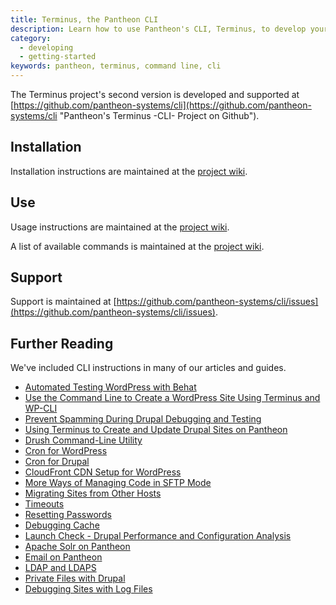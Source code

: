 ```yaml
---
title: Terminus, the Pantheon CLI
description: Learn how to use Pantheon's CLI, Terminus, to develop your sites from the command line.
category:
  - developing
  - getting-started
keywords: pantheon, terminus, command line, cli
---
```

The Terminus project's second version is developed and supported at [https://github.com/pantheon-systems/cli](https://github.com/pantheon-systems/cli "Pantheon's Terminus -CLI- Project on Github").
## Installation
Installation instructions are maintained at the [project wiki](https://github.com/pantheon-systems/cli/wiki/Installation "Pantheon CLI wiki, installation page on Github").
## Use
Usage instructions are maintained at the [project wiki](https://github.com/pantheon-systems/cli/wiki/Usage "Pantheon CLI wiki, usage page on Github").

A list of available commands is maintained at the [project wiki](https://github.com/pantheon-systems/cli/wiki/Available-Commands "Pantheon CLI wiki, commands page on Github").
## Support
Support is maintained at [https://github.com/pantheon-systems/cli/issues](https://github.com/pantheon-systems/cli/issues).

## Further Reading
We've included CLI instructions in many of our articles and guides.

- [Automated Testing WordPress with Behat](/docs/guides/automated-testing-wordpress-behat/)
- [Use the Command Line to Create a WordPress Site Using Terminus and WP-CLI](/docs/guides/create-a-wordpress-site-from-the-commandline-with-terminus-and-wp-cli/)
- [Prevent Spamming During Drupal Debugging and Testing](/docs/guides/rerouting-outbound-email/)
- [Using Terminus to Create and Update Drupal Sites on Pantheon](/docs/guides/terminus-drupal-site-management/)
- [Drush Command-Line Utility](/docs/articles/local/drush-command-line-utility/)
- [Cron for WordPress](/docs/articles/wordpress/cron-for-wordpress/)
- [Cron for Drupal](/docs/articles/drupal/cron/)
- [CloudFront CDN Setup for WordPress](/docs/articles/wordpress/cloudFront-setup-for-wordpress/)
- [More Ways of Managing Code in SFTP Mode](/docs/articles/sites/code/more-ways-of-managing-code-in-sftp-mode/)
- [Migrating Sites from Other Hosts](/docs/articles/sites/create/migrating-sites/)
- [Timeouts](/docs/articles/sites/timeouts/)
- [Resetting Passwords](/docs/articles/sites/resetting-passwords/)
- [Debugging Cache](/docs/articles/sites/varnish/debugging-cache/)
- [Launch Check - Drupal Performance and Configuration Analysis](/docs/articles/drupal/launch-check-drupal-performance-and-configuration-analysis/)
- [Apache Solr on Pantheon](/docs/articles/sites/apache-solr)
- [Email on Pantheon](/docs/articles/sites/code/email)
- [LDAP and LDAPS](/docs/articles/sites/code/ldap-and-ldaps)
- [Private Files with Drupal](/docs/articles/drupal/private-files)
- [Debugging Sites with Log Files](/docs/articles/sites/debugging-sites-with-log-files)

